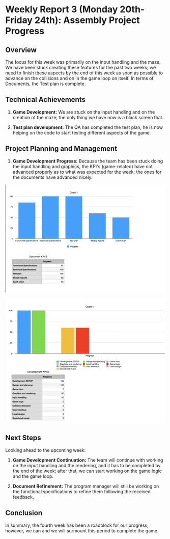# Weekly Report 3 (Monday 20th-Friday 24th): Assembly Project Progress

## Overview

The focus for this week was primarily on the input handling and the maze. We have been stuck creating these features for the past two weeks; we need to finish these aspects by the end of this week as soon as possible to advance on the collisions and on in the game loop on itself. In terms of Documents, the Test plan is complete.

## Technical Achievements

1. **Game Development:** We are stuck on the input handling and on the creation of the maze; the only thing we have now is a black screen that.

2. **Test plan development:** The QA has completed the test plan; he is now helping on the code to start testing different aspects of the game.

## Project Planning and Management

1. **Game Development Progress:** Because the team has been stuck doing the input handling and graphics, the KPI's (game-related) have not advanced properly as to what was expected for the week; the ones for the documents have advanced nicely.

![KPI Progress](/images/KPI7.png)

![KPI Progress](/images/KPI8.png)

## Next Steps

Looking ahead to the upcoming week:

1. **Game Development Continuation:** The team will continue with working on the input handling and the rendering, and it has to be completed by the end of the week; after that, we can start working on the game logic and the game loop.

2. **Document Refinement:** The program manager will still be working on the functional specifications to refine them following the received feedback.

## Conclusion

In summary, the fourth week has been a roadblock for our progress; however, we can and we will surmount this period to complete the game.

